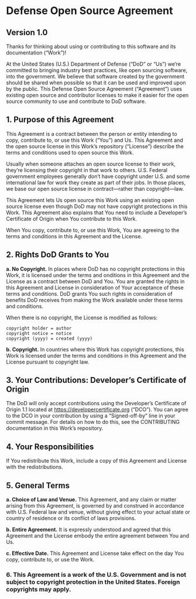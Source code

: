 # Defense Open Source Agreement
## Version 1.0

Thanks for thinking about using or contributing to this software and its documentation (“Work”)! 

At the United States (U.S.) Department of Defense (“DoD” or “Us”) we’re committed to bringing industry best practices, like open sourcing software, into the government. We believe that software created by the government should be shared when possible so that it can be used and improved upon by the public. This Defense Open Source Agreement (“Agreement”) uses existing open source and contributor licenses to make it easier for the open source community to use and contribute to DoD software.

## 1. Purpose of this Agreement

This Agreement is a contract between the person or entity intending to copy, contribute to, or use this Work (“You”) and Us. This Agreement and the open source license in this Work’s repository (“License”) describe the terms and conditions used to open source this Work.

Usually when someone attaches an open source license to their work, they’re licensing their copyright in that work to others. U.S. Federal government employees generally don’t have copyright under U.S. and some international law for work they create as part of their jobs. In those places, we base our open source license in contract—rather than copyright—law.

This Agreement lets Us open source this Work using an existing open source license even though DoD may not have copyright protections in this Work. This Agreement also explains that You need to include a Developer’s Certificate of Origin when You contribute to this Work.

When You copy, contribute to, or use this Work, You are agreeing to the terms and conditions in this Agreement and the License.

## 2. Rights DoD Grants to You

**a. No Copyright.** In places where DoD has no copyright protections in this Work, it is licensed under the terms and onditions in this Agreement and the License as a contract between DoD and You. You are granted the rights in this Agreement and License in consideration of Your acceptance of these terms and conditions. DoD grants You such rights in consideration of benefits DoD receives from making the Work available under these terms and conditions.

When there is no copyright, the License is modified as follows:
```
copyright holder = author
copyright notice = notice
copyright (yyyy) = created (yyyy)
```

**b. Copyright.** In countries where this Work has copyright protections, this Work is licensed under the terms and conditions in this Agreement and the License pursuant to copyright law.

## 3. Your Contributions: Developer’s Certificate of Origin

The DoD will only accept contributions using the Developer’s Certificate of Origin 1.1 located at https://developercertificate.org (“DCO”). You can agree to the DCO in your contribution by using a “Signed-off-by” line in your commit message. For details on how to do this, see the CONTRIBUTING documentation in this Work’s repository.

## 4. Your Responsibilities

If You redistribute this Work, include a copy of this Agreement and License with the redistributions.

## 5. General Terms

**a. Choice of Law and Venue.** This Agreement, and any claim or matter arising from this Agreement, is governed by and construed in accordance with U.S. Federal law and venue, without giving effect to your actual state or country of residence or its conflict of laws provisions.

**b. Entire Agreement.** It is expressly understood and agreed that this Agreement and the License embody the entire agreement between You and Us.

**c. Effective Date.**  This Agreement and License take effect on the day You copy, contribute to, or use the Work.

### 6. This Agreement is a work of the U.S. Government and is not subject to copyright protection in the United States. Foreign copyrights may apply.
